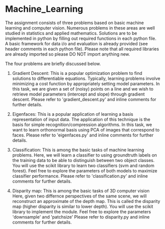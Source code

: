 # Machine_Learning

The assignment consists of three problems based on basic machine learning and computer vision. 
Numerous problems in these areas are well studied in statistics and applied mathematics. 
Solutions are to be implemented in python by filling out required functions in each python file. 
A basic framework for data i/o and evaluation is already provided (see header comments in each python file).
Please note that all required libraries are already imported so please DO NOT import anything new.

The four problems are briefly discussed below. 

1. Gradient Descent: This is a popular optimization problem to find solutions to differentiable equations.
Typically, learning problems involve minimizing a cost function by appropriately setting model parameters. 
In this task, we are given a set of (noisy) points on a line and we wish to retrieve model parameters (intercept and slope) through gradient descent.
Please refer to 'gradient_descent.py' and inline comments for further details. 

2. Eigenfaces: This is a popular application of learning a basis representation of input data. 
The application of this technique is the basis for simple recognition/compression algorithms. 
In this task, we want to learn orthonormal basis using PCA of images that correspond to faces.
Please refer to 'eigenfaces.py' and inline comments for further details. 

3. Classification: This is among the basic tasks of machine learning problems. 
Here, we will learn a classifier to using groundtruth labels on the training data to be able to distinguish between two object classes.
You will use the scikit library to learn two classifiers (svm and random forest).
Feel free to explore the parameters of both models to maximize classifier performance. 
Please refer to 'classification.py' and inline comments for further details. 

4. Disparity map: This is among the basic tasks of 3D computer vision
Here, given two differnce perspectives of the same scene, we will reconstruct an approximate of the depth map.
This is called the disparity map (higher disparity is similar to lower depth).
You will use the scikit library to implement the module. Feel free to explore the parameters 'downsample' and 'patchsize'
Please refer to disparity.py and inline comments for further details.

